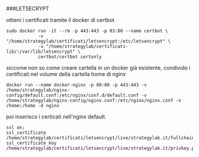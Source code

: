 ###LETSECRYPT

ottieni i certificati tramite il docker di certbot
```
sudo docker run -it --rm -p 443:443 -p 83:80 --name certbot \
            -v "/home/strategylab/certificati/letsencrypt:/etc/letsencrypt" \
            -v "/home/strategylab/certificati-lib/:/var/lib/letsencrypt" \
            certbot/certbot certonly
```

siccome non so come creare cartella in un docker già esistente, condivido i certificati nel volume della cartella home
di nginx

```
docker run --name docker-nginx -p 80:80 -p 443:443 -v /home/strategylab/nginx-config/default.conf:/etc/nginx/conf.d/default.conf -v /home/strategylab/nginx-config/nginx.conf:/etc/nginx/nginx.conf -v /home:/home -d nginx
```

poi inserisco i certicati nell'nginx default.

```
ssl on;
ssl_certificate /home/strategylab/certificati/letsencrypt/live/strategylab.it/fullchain.pem;
ssl_certificate_key /home/strategylab/certificati/letsencrypt/live/strategylab.it/privkey.pem;
```
